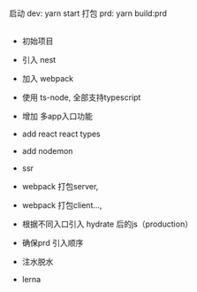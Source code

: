 
## 
启动 dev: yarn start
打包 prd: yarn build:prd

## 
* 初始项目
* 引入 nest
* 加入 webpack
* 使用 ts-node, 全部支持typescript
* 增加 多app入口功能
* add react  react types
* add nodemon

* ssr
* webpack 打包server,
* webpack 打包client..., 
* 根据不同入口引入 hydrate 后的js（production）
* 确保prd 引入顺序
* 注水脱水
* lerna

